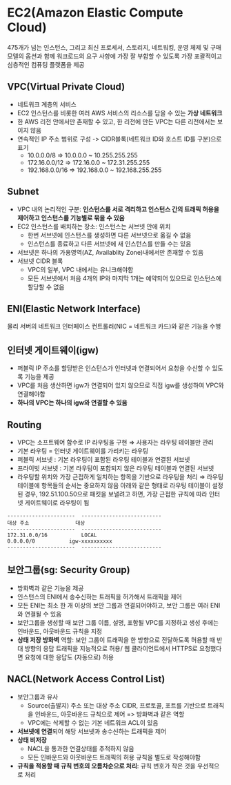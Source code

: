 # EC2(Amazon Elastic Compute Cloud)
475개가 넘는 인스턴스, 그리고 최신 프로세서, 스토리지, 네트워킹, 운영 체제 및 구매 모델의 옵션과 함께 워크로드의 요구 사항에 가장 잘 부합할 수 있도록 가장 포괄적이고 심층적인 컴퓨팅 플랫폼을 제공
## VPC(Virtual Private Cloud)
- 네트워크 계층의 서비스
- EC2 인스턴스를 비롯한 여러 AWS 서비스의 리소스를 담을 수 있는 **가상 네트워크**
- 한 AWS 리전 안에서만 존재할 수 있고, 한 리전에 만든 VPC는 다른 리전에서는 보이지 않음
- 연속적인 IP 주소 범위로 구성 -> CIDR블록(네트워크 ID와 호스트 ID를 구분)으로 표기
    - 10.0.0.0/8 		⇒ 10.0.0.0 ~ 10.255.255.255
    - 172.16.0.0/12 		⇒ 172.16.0.0 ~ 172.31.255.255
    - 192.168.0.0/16 	⇒ 192.168.0.0 ~ 192.168.255.255

## Subnet
- VPC 내의 논리적인 구분: **인스턴스를 서로 격리하고 인스턴스 간의 트래픽 허용을 제어하고 인스턴스를 기능별로 묶을 수 있음**
- EC2 인스턴스를 배치하는 장소: 인스턴스는 서브넷 안에 위치
    - 한번 서브넷에 인스턴스를 생성하면 다른 서브넷으로 옮길 수 없음
    - 인스턴스를 종료하고 다른 서브넷에 새 인스턴스를 만들 수는 있음
- 서브넷은 하나의 가용영역(AZ, Availablity Zone)내에서만 존재할 수 있음
- 서브넷 CIDR 블록
    - VPC의 일부, VPC 내에서는 유니크해야함
    - 모든 서브넷에서 처음 4개의 IP와 마지막 1개는 예약되어 있으므로 인스턴스에 할당할 수 없음 

## ENI(Elastic Network Interface)
물리 서버의 네트워크 인터페이스 컨트롤러(NIC = 네트워크 카드)와 같은 기능을 수행

## 인터넷 게이트웨이(igw)
- 퍼블릭 IP 주소를 할당받은 인스턴스가 인터넷과 연결되어서 요청을 수신할 수 있도록 기능을 제공
- VPC를 처음 생산하면 igw가 연결되어 있지 않으므로 직접 igw를 생성하여 VPC와 연결해야함
- **하나의 VPC는 하나의 igw와 연결할 수 있음**

## Routing
- VPC는 소프트웨어 함수로 IP 라우팅을 구현 ⇒ 사용자는 라우팅 테이블만 관리
- 기본 라우팅 = 인터넷 게이트웨이를 가리키는 라우팅
- 퍼블릭 서브넷 : 기본 라우팅이 포함된 라우팅 테이블과 연결된 서브넷 
- 프라이빗 서브넷 : 기본 라우팅이 포함되지 않은 라우팅 테이블과 연결된 서브넷  
- 라우팅할 위치와 가장 근접하게 일치하는 항목을 기반으로 라우팅을 처리 ⇒ 라우팅 테이블에 항목들의 순서는 중요하지 않음
아래와 같은 형태로 라우팅 테이블이 설정된 경우, 192.51.100.50으로 패킷을 보낼려고 하면, 
가장 근접한 규칙에 따라 인터넷 게이트웨이로 라우팅이 됨
```
----------------------	--------------------------
대상 주소              	대상
----------------------	--------------------------
172.31.0.0/16 			LOCAL
0.0.0.0/0			igw-xxxxxxxxxx
----------------------	--------------------------
```



## 보안그룹(sg: Security Group)
- 방화벽과 같은 기능을 제공
- 인스턴스의 ENI에서 송수신하는 트래픽을 허가해서 트래픽을 제어
- 모든 ENI는 최소 한 개 이상의 보안 그룹과 연결되어야하고, 보안 그룹은 여러 ENI와 연결될 수 있음
- 보안그룹을 생성할 때 보안 그룹 이름, 설명, 포함될 VPC를 지정하고 생성 후에는 인바운드, 아웃바운드 규칙을 지정
- **상태 저장 방화벽** 역할: 보안 그룹이 트래픽을 한 방향으로 전달하도록 허용할 때 반대 방향의 응답 트래픽을 지능적으로 허용/ 웹 클라이언트에서 HTTPS로 요청했다면 요청에 대한 응답도 (자동으로) 허용

## NACL(Network Access Control List)
- 보안그룹과 유사
    - Source(출발지) 주소 또는 대상 주소 CIDR, 프로토콜, 포트를 기반으로 트래칙을 인바운드, 아웃바운드 규칙으로 제어 => 방화벽과 같은 역할
    - VPC에는 삭제할 수 없는 기본 네트워크 ACL이 있음
- **서브넷에 연결**되어 해당 서브넷과 송수신하는 트래픽을 제어
- **상태 비저장**
    - NACL을 통과한 연결상태를 추적하지 않음
    - 모든 인바운드와 아웃바운드 트래픽의 허용 규칙을 별도로 작성해야함
- **규칙을 적용할 때 규칙 번호의 오름차순으로 처리**: 규칙 번호가 작은 것을 우선적으로 처리